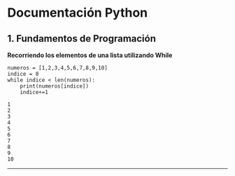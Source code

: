 # Documentación Python

## 1. Fundamentos de Programación

**Recorriendo los elementos de una lista utilizando While**
~~~
numeros = [1,2,3,4,5,6,7,8,9,10]
indice = 0
while indice < len(numeros):
    print(numeros[indice])
    indice+=1
~~~
~~~
1
2
3
4
5
6
7
8
9
10
~~~
***
